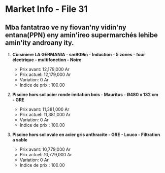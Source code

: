 # Market Info - File 31

## Mba fantatrao ve ny fiovan'ny vidin'ny entana(PPN) eny amin'ireo supermarchés lehibe amin'ity androany ity.

1. **Cuisiniere LA GERMANIA - sm909in - Induction - 5 zones - four électrique - multifonction - Noire**
   - Prix avant: 12,179,000 Ar
   - Prix actuel: 12,179,000 Ar
   - Variation: 0 Ar
   - Indice de prix : 100.00

2. **Piscine hors sol acier ronde imitation bois - Mauritus - Ø480 x 132 cm - GRE**
   - Prix avant: 11,381,000 Ar
   - Prix actuel: 11,381,000 Ar
   - Variation: 0 Ar
   - Indice de prix : 100.00

3. **Piscine hors sol ovale en acier gris anthracite - GRE - Louco - Filtration a sable**
   - Prix avant: 10,779,000 Ar
   - Prix actuel: 10,779,000 Ar
   - Variation: 0 Ar
   - Indice de prix : 100.00

